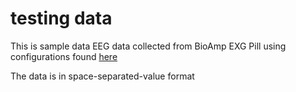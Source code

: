 # testing data

This is sample data EEG data collected from BioAmp EXG Pill using configurations found [here](https://github.com/upsidedownlabs/BioAmp-EXG-Pill)

The data is in space-separated-value format